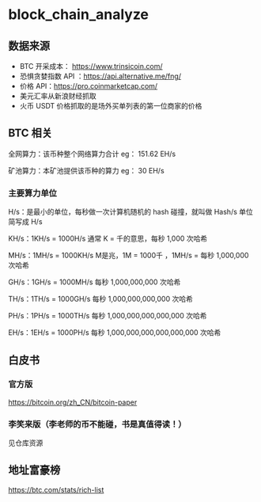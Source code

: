 # block_chain_analyze
## 数据来源
* BTC 开采成本： https://www.trinsicoin.com/
* 恐惧贪婪指数 API ：https://api.alternative.me/fng/
* 价格 API：https://pro.coinmarketcap.com/
* 美元汇率从新浪财经抓取
* 火币 USDT 价格抓取的是场外买单列表的第一位商家的价格


## BTC 相关
全网算力：该币种整个网络算力合计 eg： 151.62 EH/s

矿池算力：本矿池提供该币种的算力 eg： 30 EH/s

### 主要算力单位
H/s：是最小的单位，每秒做一次计算机随机的 hash 碰撞，就叫做 Hash/s 单位简写成 H/s

KH/s：1KH/s = 1000H/s  通常 K = 千的意思，每秒 1,000 次哈希

MH/s：1MH/s = 1000KH/s  M是兆，1M = 1000千 ，1MH/s = 每秒 1,000,000 次哈希

GH/s：1GH/s = 1000MH/s 每秒 1,000,000,000 次哈希

TH/s：1TH/s = 1000GH/s 每秒 1,000,000,000,000 次哈希

PH/s：1PH/s = 1000TH/s 每秒 1,000,000,000,000,000 次哈希

EH/s：1EH/s = 1000PH/s 每秒 1,000,000,000,000,000,000 次哈希
## 白皮书
### 官方版
https://bitcoin.org/zh_CN/bitcoin-paper
### 李笑来版（李老师的币不能碰，书是真值得读！）
见仓库资源
## 地址富豪榜
https://btc.com/stats/rich-list


